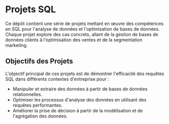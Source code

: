 # Projets SQL
Ce dépôt contient une série de projets mettant en œuvre des compétences en SQL pour l'analyse de données et l'optimisation de bases de données. Chaque projet explore des cas concrets, allant de la gestion de bases de données clients à l'optimisation des ventes et de la segmentation marketing.

## Objectifs des Projets
L'objectif principal de ces projets est de démontrer l'efficacité des requêtes SQL dans différents contextes d'entreprise pour :
- Manipuler et extraire des données à partir de bases de données relationnelles.
- Optimiser les processus d'analyse des données en utilisant des requêtes performantes.
- Améliorer la prise de décision à partir de la modélisation et de l'agrégation des données.
